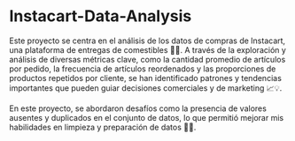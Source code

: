 # Instacart-Data-Analysis
Este proyecto se centra en el análisis de los datos de compras de Instacart, una plataforma de entregas de comestibles 🍎🥦. A través de la exploración y análisis de diversas métricas clave, como la cantidad promedio de artículos por pedido, la frecuencia de artículos reordenados y las proporciones de productos repetidos por cliente, se han identificado patrones y tendencias importantes que pueden guiar decisiones comerciales y de marketing 📈💡.

En este proyecto, se abordaron desafíos como la presencia de valores ausentes y duplicados en el conjunto de datos, lo que permitió mejorar mis habilidades en limpieza y preparación de datos 🧹🔧.
